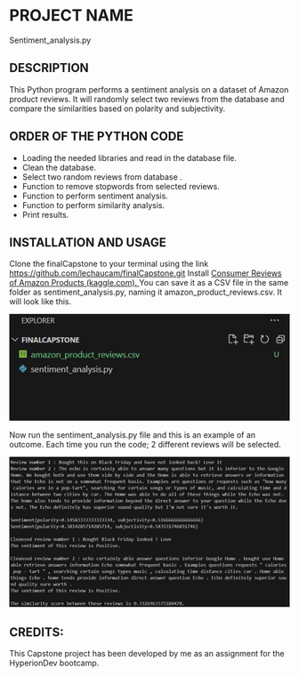 # PROJECT NAME
Sentiment_analysis.py

## DESCRIPTION
This Python program performs a sentiment analysis on a dataset of Amazon product reviews. 
It will randomly select two reviews from the database and compare the similarities based on polarity and subjectivity.

## ORDER OF THE PYTHON CODE
* Loading the needed libraries and read in the database file.
* Clean the database.
* Select two random reviews from database	.
* Function to remove stopwords from selected reviews.
* Function to perform sentiment analysis.
* Function to perform similarity analysis.
* Print results.

## INSTALLATION AND USAGE
Clone the finalCapstone to your terminal using the link <https://github.com/lechaucam/finalCapstone.git>
Install [Consumer Reviews of Amazon Products (kaggle.com). ](https://www.kaggle.com/datasets/datafiniti/consumer-reviews-of-amazon-products)
You can save it as a CSV file in the same folder as sentiment_analysis.py, naming it amazon_product_reviews.csv.
It will look like this.

![screenshot_file](screenshot_file.jpg)
 
Now run the sentiment_analysis.py file and this is an example of an outcome. 
Each time you run the code; 2 different reviews will be selected.

![screenshot_terminal](screenshot_terminal.jpg) 

## CREDITS:
This Capstone project has been developed by me as an assignment for the HyperionDev bootcamp.

